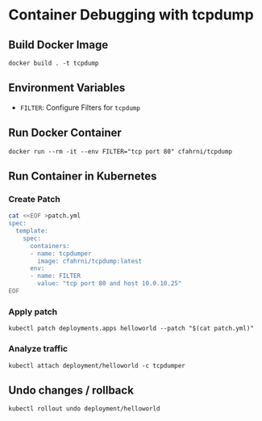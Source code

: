 # Container Debugging with tcpdump
## Build Docker Image
`docker build . -t tcpdump`

## Environment Variables
- `FILTER`: Configure Filters for `tcpdump`

## Run Docker Container
`docker run --rm -it --env FILTER="tcp port 80" cfahrni/tcpdump`

## Run Container in Kubernetes
### Create Patch
```bash
cat <<EOF >patch.yml
spec:
  template:
    spec:
      containers:
      - name: tcpdumper
        image: cfahrni/tcpdump:latest
      env:
      - name: FILTER
        value: "tcp port 80 and host 10.0.10.25"
EOF
```
### Apply patch
```kubectl patch deployments.apps helloworld --patch "$(cat patch.yml)"```

### Analyze traffic
```kubectl attach deployment/helloworld -c tcpdumper```

## Undo changes / rollback
```kubectl rollout undo deployment/helloworld```
